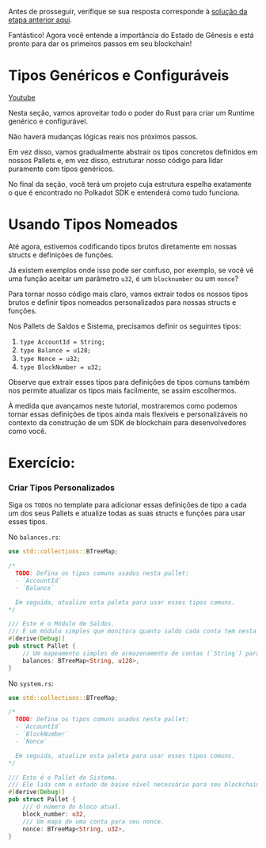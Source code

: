 Antes de prosseguir, verifique se sua resposta corresponde à [solução da etapa anterior aqui](https://gist.github.com/nomadbitcoin/fe73ad648ad4cd64c782fdc85ceb5791).

Fantástico! Agora você entende a importância do Estado de Gênesis e está pronto para dar os primeiros passos em seu blockchain!

# Tipos Genéricos e Configuráveis

[Youtube](https://youtu.be/uXEoRoeoTg8?si=NnhqrqECI2N947pz)

Nesta seção, vamos aproveitar todo o poder do Rust para criar um Runtime genérico e configurável.

Não haverá mudanças lógicas reais nos próximos passos.

Em vez disso, vamos gradualmente abstrair os tipos concretos definidos em nossos Pallets e, em vez disso, estruturar nosso código para lidar puramente com tipos genéricos.

No final da seção, você terá um projeto cuja estrutura espelha exatamente o que é encontrado no Polkadot SDK e entenderá como tudo funciona.

# Usando Tipos Nomeados

Até agora, estivemos codificando tipos brutos diretamente em nossas structs e definições de funções.

Já existem exemplos onde isso pode ser confuso, por exemplo, se você vê uma função aceitar um parâmetro `u32`, é um `blocknumber` ou um `nonce`?

Para tornar nosso código mais claro, vamos extrair todos os nossos tipos brutos e definir tipos nomeados personalizados para nossas structs e funções.

Nos Pallets de Saldos e Sistema, precisamos definir os seguintes tipos:

1. `type AccountId = String;`
2. `type Balance = u128;`
3. `type Nonce = u32;`
4. `type BlockNumber = u32;`

Observe que extrair esses tipos para definições de tipos comuns também nos permite atualizar os tipos mais facilmente, se assim escolhermos.

À medida que avançamos neste tutorial, mostraremos como podemos tornar essas definições de tipos ainda mais flexíveis e personalizáveis no contexto da construção de um SDK de blockchain para desenvolvedores como você.

# Exercício:

### Criar Tipos Personalizados

Siga os `TODO`s no template para adicionar essas definições de tipo a cada um dos seus Pallets e atualize todas as suas structs e funções para usar esses tipos.

No `balances.rs`:
```rust
use std::collections::BTreeMap;

/*
  TODO: Defina os tipos comuns usados ​​nesta pallet:
  - `AccountId`
  - `Balance`

  Em seguida, atualize esta paleta para usar esses tipos comuns.
*/

/// Este é o Módulo de Saldos.
/// É um módulo simples que monitora quanto saldo cada conta tem nesta máquina de estado.
#[derive(Debug)]
pub struct Pallet {
    // Um mapeamento simples de armazenamento de contas (`String`) para seus saldos (`u128`).
    balances: BTreeMap<String, u128>,
}
```
No `system.rs`:
```rust
use std::collections::BTreeMap;

/*
  TODO: Defina os tipos comuns usados ​​nesta pallet:
  - `AccountId`
  - `BlockNumber`
  - `Nonce`

  Em seguida, atualize esta paleta para usar esses tipos comuns.
*/

/// Este é o Pallet do Sistema.
/// Ele lida com o estado de baixo nível necessário para seu blockchain.
#[derive(Debug)]
pub struct Pallet {
    /// O número do bloco atual.
    block_number: u32,
	/// Um ​​mapa de uma conta para seu nonce.
	nonce: BTreeMap<String, u32>,
}
```